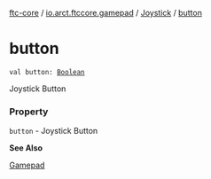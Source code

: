 [ftc-core](../../index.md) / [io.arct.ftccore.gamepad](../index.md) / [Joystick](index.md) / [button](./button.md)

# button

`val button: `[`Boolean`](https://kotlinlang.org/api/latest/jvm/stdlib/kotlin/-boolean/index.html)

Joystick Button

### Property

`button` - Joystick Button

**See Also**

[Gamepad](../-gamepad/index.md)

